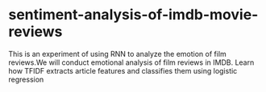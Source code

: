 # sentiment-analysis-of-imdb-movie-reviews
This is an experiment of using RNN to analyze the emotion of film reviews.We will conduct emotional analysis of film reviews in IMDB. Learn how TFIDF extracts article features and classifies them using logistic regression
